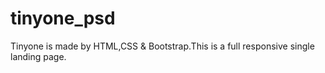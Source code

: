 # tinyone_psd
Tinyone is made by HTML,CSS &amp; Bootstrap.This is a full responsive single landing page.
